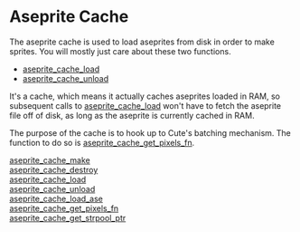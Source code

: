 # Aseprite Cache

The aseprite cache is used to load aseprites from disk in order to make sprites. You will mostly just care about these two functions.

* [aseprite_cache_load](https://github.com/RandyGaul/cute_framework/blob/master/docs/graphics/aseprite_cache/aseprite_cache_load.md)
* [aseprite_cache_unload](https://github.com/RandyGaul/cute_framework/blob/master/docs/graphics/aseprite_cache/aseprite_cache_unload.md)

It's a cache, which means it actually caches aseprites loaded in RAM, so subsequent calls to [aseprite_cache_load](https://github.com/RandyGaul/cute_framework/blob/master/docs/graphics/aseprite_cache/aseprite_cache_load.md) won't have to fetch the aseprite file off of disk, as long as the aseprite is currently cached in RAM.

The purpose of the cache is to hook up to Cute's batching mechanism. The function to do so is [aseprite_cache_get_pixels_fn](https://github.com/RandyGaul/cute_framework/blob/master/docs/graphics/aseprite_cache/aseprite_cache_get_pixels_fn.md).

[aseprite_cache_make](https://github.com/RandyGaul/cute_framework/blob/master/docs/graphics/aseprite_cache/aseprite_cache_make.md)  
[aseprite_cache_destroy](https://github.com/RandyGaul/cute_framework/blob/master/docs/graphics/aseprite_cache/aseprite_cache_destroy.md)  
[aseprite_cache_load](https://github.com/RandyGaul/cute_framework/blob/master/docs/graphics/aseprite_cache/aseprite_cache_load.md)  
[aseprite_cache_unload](https://github.com/RandyGaul/cute_framework/blob/master/docs/graphics/aseprite_cache/aseprite_cache_unload.md)  
[aseprite_cache_load_ase](https://github.com/RandyGaul/cute_framework/blob/master/docs/graphics/aseprite_cache/aseprite_cache_load_ase.md)  
[aseprite_cache_get_pixels_fn](https://github.com/RandyGaul/cute_framework/blob/master/docs/graphics/aseprite_cache/aseprite_cache_get_pixels_fn.md)  
[aseprite_cache_get_strpool_ptr](https://github.com/RandyGaul/cute_framework/blob/master/docs/graphics/aseprite_cache/aseprite_cache_get_strpool_ptr.md)  
